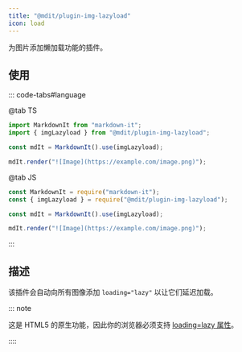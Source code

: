 ```yaml
---
title: "@mdit/plugin-img-lazyload"
icon: load
---
```


为图片添加懒加载功能的插件。

<!-- more -->

## 使用

::: code-tabs#language

@tab TS

```ts
import MarkdownIt from "markdown-it";
import { imgLazyload } from "@mdit/plugin-img-lazyload";

const mdIt = MarkdownIt().use(imgLazyload);

mdIt.render("![Image](https://example.com/image.png)");
```

@tab JS

```ts
const MarkdownIt = require("markdown-it");
const { imgLazyload } = require("@mdit/plugin-img-lazyload");

const mdIt = MarkdownIt().use(imgLazyload);

mdIt.render("![Image](https://example.com/image.png)");
```

:::

## 描述

该插件会自动向所有图像添加 `loading="lazy"` 以让它们延迟加载。

::: note

这是 HTML5 的原生功能，因此你的浏览器必须支持 [loading=lazy 属性](https://caniuse.com/loading-lazy-attr)。

::::
